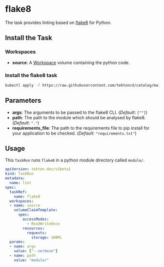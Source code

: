 # flake8

The task provides linting based on [flake8](https://pypi.org/project/flake8/) for Python.

## Install the Task

### Workspaces

* **source**: A [Workspace](https://github.com/tektoncd/pipeline/blob/main/docs/workspaces.md) volume containing the python code.

### Install the flake8 task

```bash
kubectl apply -f https://raw.githubusercontent.com/tektoncd/catalog/main/task/flake8/0.1/flake8.yaml
```

## Parameters

* **args**: The arguments to be passed to the flake8 CLI. (_Default_: `[""]`)
* **path**: The path to the module which should be analysed by flake8. (_Default_: `"."`)
* **requirements_file**: The path to the requirements file to pip install for your application to be checked. (_Default_: `"requirements.txt"`)

## Usage

This `TaskRun` runs `flake8` in a python module directory called `module/`.

```yaml
apiVersion: tekton.dev/v1beta1
kind: TaskRun
metadata:
  name: lint
spec:
  taskRef:
    name: flake8
  workspaces:
  - name: source
    volumeClaimTemplate:
      spec:
        accessModes:
          - ReadWriteOnce
        resources:
          requests:
            storage: 100Mi
  params:
  - name: args
    value: ["--verbose"]
  - name: path
    value: "module/"
```
